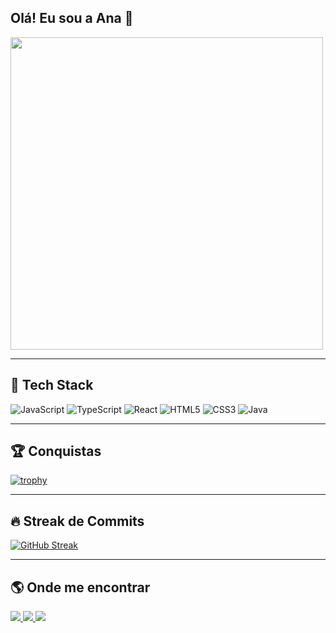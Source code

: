 ## Olá! Eu sou a Ana 👋

<img src="https://media.giphy.com/media/qgQUggAC3Pfv687qPC/giphy.gif" width="500">

---

## 🚀 Tech Stack
![JavaScript](https://img.shields.io/badge/JavaScript-323330?style=for-the-badge&logo=javascript&logoColor=F7DF1E)
![TypeScript](https://img.shields.io/badge/TypeScript-007ACC?style=for-the-badge&logo=typescript&logoColor=white)
![React](https://img.shields.io/badge/React-20232A?style=for-the-badge&logo=react&logoColor=61DAFB)
![HTML5](https://img.shields.io/badge/HTML5-E34F26?style=for-the-badge&logo=html5&logoColor=white)
![CSS3](https://img.shields.io/badge/CSS3-1572B6?style=for-the-badge&logo=css3&logoColor=white)
![Java](https://img.shields.io/badge/Java-ED8B00?style=for-the-badge&logo=openjdk&logoColor=white)

---

## 🏆 Conquistas
[![trophy](https://github-profile-trophy.vercel.app/?username=AnaLuizaRChiamenti&theme=dracula&margin-w=15&margin-h=15)](https://github.com/ryo-ma/github-profile-trophy)

---

## 🔥 Streak de Commits
[![GitHub Streak](https://streak-stats.demolab.com/?user=AnaLuizaRChiamenti&theme=dracula)](https://git.io/streak-stats)

---

## 🌎 Onde me encontrar
<a href="https://www.instagram.com/ana.chiamenti/" target="_blank">
    <img src="https://img.shields.io/badge/-Instagram-%23E4405F?style=for-the-badge&logo=instagram&logoColor=white">
</a>
<a href="mailto:analuizarodrigueschiamenti@gmail.com">
    <img src="https://img.shields.io/badge/-Gmail-%23333?style=for-the-badge&logo=gmail&logoColor=white">
</a>
<a href="https://www.linkedin.com/in/analuiza-rodrigueschiamenti/" target="_blank">
    <img src="https://img.shields.io/badge/-LinkedIn-%230077B5?style=for-the-badge&logo=linkedin&logoColor=white">
</a>
